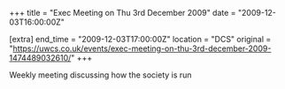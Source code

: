 +++
title = "Exec Meeting on Thu 3rd December 2009"
date = "2009-12-03T16:00:00Z"

[extra]
end_time = "2009-12-03T17:00:00Z"
location = "DCS"
original = "https://uwcs.co.uk/events/exec-meeting-on-thu-3rd-december-2009-1474489032610/"
+++

Weekly meeting discussing how the society is run

